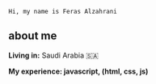 ```
Hi, my name is Feras Alzahrani
```
## about me

**Living in:** Saudi Arabia 🇸🇦

**My experience: javascript, (html, css, js)**

